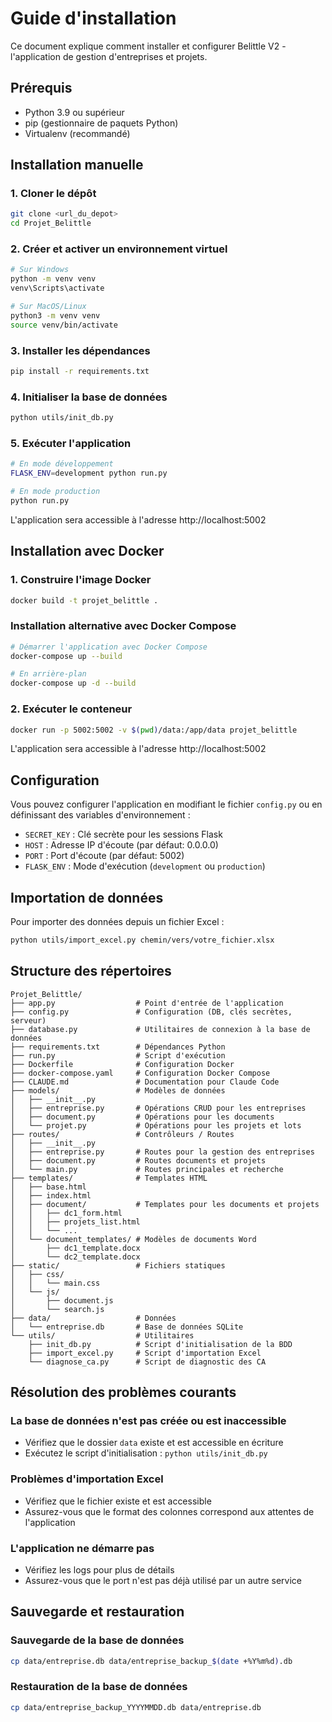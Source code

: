 # Guide d'installation

Ce document explique comment installer et configurer Belittle V2 - l'application de gestion d'entreprises et projets.

## Prérequis

- Python 3.9 ou supérieur
- pip (gestionnaire de paquets Python)
- Virtualenv (recommandé)

## Installation manuelle

### 1. Cloner le dépôt

```bash
git clone <url_du_depot>
cd Projet_Belittle
```

### 2. Créer et activer un environnement virtuel

```bash
# Sur Windows
python -m venv venv
venv\Scripts\activate

# Sur MacOS/Linux
python3 -m venv venv
source venv/bin/activate
```

### 3. Installer les dépendances

```bash
pip install -r requirements.txt
```

### 4. Initialiser la base de données

```bash
python utils/init_db.py
```

### 5. Exécuter l'application

```bash
# En mode développement
FLASK_ENV=development python run.py

# En mode production
python run.py
```

L'application sera accessible à l'adresse http://localhost:5002

## Installation avec Docker

### 1. Construire l'image Docker

```bash
docker build -t projet_belittle .
```

### Installation alternative avec Docker Compose

```bash
# Démarrer l'application avec Docker Compose
docker-compose up --build

# En arrière-plan
docker-compose up -d --build
```

### 2. Exécuter le conteneur

```bash
docker run -p 5002:5002 -v $(pwd)/data:/app/data projet_belittle
```

L'application sera accessible à l'adresse http://localhost:5002

## Configuration

Vous pouvez configurer l'application en modifiant le fichier `config.py` ou en définissant des variables d'environnement :

- `SECRET_KEY` : Clé secrète pour les sessions Flask
- `HOST` : Adresse IP d'écoute (par défaut: 0.0.0.0)
- `PORT` : Port d'écoute (par défaut: 5002)
- `FLASK_ENV` : Mode d'exécution (`development` ou `production`)

## Importation de données

Pour importer des données depuis un fichier Excel :

```bash
python utils/import_excel.py chemin/vers/votre_fichier.xlsx
```

## Structure des répertoires

```
Projet_Belittle/
├── app.py                  # Point d'entrée de l'application
├── config.py               # Configuration (DB, clés secrètes, serveur)
├── database.py             # Utilitaires de connexion à la base de données
├── requirements.txt        # Dépendances Python
├── run.py                  # Script d'exécution
├── Dockerfile              # Configuration Docker
├── docker-compose.yaml     # Configuration Docker Compose
├── CLAUDE.md               # Documentation pour Claude Code
├── models/                 # Modèles de données
│   ├── __init__.py
│   ├── entreprise.py       # Opérations CRUD pour les entreprises
│   ├── document.py         # Opérations pour les documents
│   └── projet.py           # Opérations pour les projets et lots
├── routes/                 # Contrôleurs / Routes
│   ├── __init__.py
│   ├── entreprise.py       # Routes pour la gestion des entreprises
│   ├── document.py         # Routes documents et projets
│   └── main.py             # Routes principales et recherche
├── templates/              # Templates HTML
│   ├── base.html
│   ├── index.html
│   ├── document/           # Templates pour les documents et projets
│   │   ├── dc1_form.html
│   │   ├── projets_list.html
│   │   └── ...
│   └── document_templates/ # Modèles de documents Word
│       ├── dc1_template.docx
│       └── dc2_template.docx
├── static/                 # Fichiers statiques
│   ├── css/
│   │   └── main.css
│   └── js/
│       ├── document.js
│       └── search.js
├── data/                   # Données
│   └── entreprise.db       # Base de données SQLite
└── utils/                  # Utilitaires
    ├── init_db.py          # Script d'initialisation de la BDD
    ├── import_excel.py     # Script d'importation Excel
    └── diagnose_ca.py      # Script de diagnostic des CA
```

## Résolution des problèmes courants

### La base de données n'est pas créée ou est inaccessible

- Vérifiez que le dossier `data` existe et est accessible en écriture
- Exécutez le script d'initialisation : `python utils/init_db.py`

### Problèmes d'importation Excel

- Vérifiez que le fichier existe et est accessible
- Assurez-vous que le format des colonnes correspond aux attentes de l'application

### L'application ne démarre pas

- Vérifiez les logs pour plus de détails
- Assurez-vous que le port n'est pas déjà utilisé par un autre service

## Sauvegarde et restauration

### Sauvegarde de la base de données

```bash
cp data/entreprise.db data/entreprise_backup_$(date +%Y%m%d).db
```

### Restauration de la base de données

```bash
cp data/entreprise_backup_YYYYMMDD.db data/entreprise.db
```